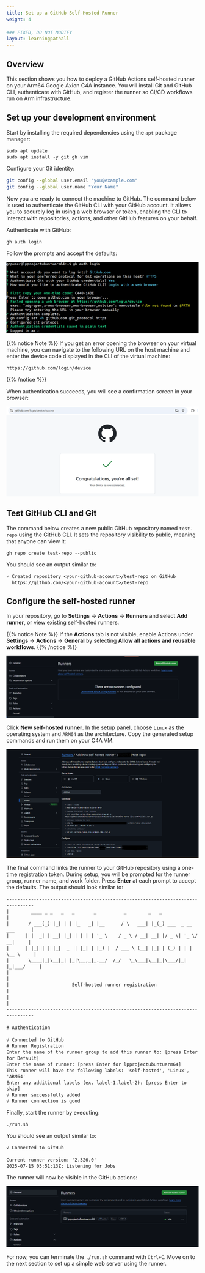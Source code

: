 ```yaml
---
title: Set up a GitHub Self-Hosted Runner
weight: 4

### FIXED, DO NOT MODIFY
layout: learningpathall
---
```


## Overview

This section shows you how to deploy a GitHub Actions self-hosted runner on your Arm64 Google Axion C4A instance. You will install Git and GitHub CLI, authenticate with GitHub, and register the runner so CI/CD workflows run on Arm infrastructure.

## Set up your development environment

Start by installing the required dependencies using the `apt` package manager:

```console
sudo apt update
sudo apt install -y git gh vim
```

Configure your Git identity:

```bash
git config --global user.email "you@example.com"
git config --global user.name "Your Name"
```

Now you are ready to connect the machine to GitHub. The command below is used to authenticate the GitHub CLI with your GitHub account. It allows you to securely log in using a web browser or token, enabling the CLI to interact with repositories, actions, and other GitHub features on your behalf.

Authenticate with GitHub:

```console
gh auth login
```

Follow the prompts and accept the defaults:

![Login to GitHub alt-text#center](./images/gh-auth.png "Screenshot of GitHub authentication prompt")

{{% notice Note %}}
If you get an error opening the browser on your virtual machine, you can navigate to the following URL on the host machine and enter the device code displayed in the CLI of the virtual machine: 
```
https://github.com/login/device
```
{{% /notice %}}

When authentication succeeds, you will see a confirmation screen in your browser:

![GitHub UIalt-text#center](./images/login-page.png "Screenshot of successful GitHub login confirmation")

## Test GitHub CLI and Git

The command below creates a new public GitHub repository named `test-repo` using the GitHub CLI. It sets the repository visibility to public, meaning that anyone can view it:

```console
gh repo create test-repo --public
```
You should see an output similar to:
```output
✓ Created repository <your-github-account>/test-repo on GitHub
  https://github.com/<your-github-account>/test-repo
  ```


  ## Configure the self-hosted runner

  In your repository, go to **Settings** → **Actions** → **Runners** and select **Add runner**, or view existing self-hosted runners.

  {{% notice Note %}}
  If the **Actions** tab is not visible, enable Actions under **Settings** → **Actions** → **General** by selecting **Allow all actions and reusable workflows**.
  {{% /notice %}}

  ![runner alt-text#center](./images/newsh-runner.png "Screenshot of repository Runners settings page")

  Click **New self-hosted runner**. In the setup panel, choose `Linux` as the operating system and `ARM64` as the architecture. Copy the generated setup commands and run them on your C4A VM.
  
  ![new-runner alt-text#center](./images/new-runner.png "Screenshot of the Add new self-hosted runner panel")

  The final command links the runner to your GitHub repository using a one-time registration token.
  During setup, you will be prompted for the runner group, runner name, and work folder. Press **Enter** at each prompt to accept the defaults. The output should look similar to:

  ```output
  --------------------------------------------------------------------------------
  |        ____ _ _   _   _       _          _        _   _                      |
  |       / ___(_) |_| | | |_   _| |__      / \   ___| |_(_) ___  _ __  ___      |
  |      | |  _| | __| |_| | | | | '_ \    / _ \ / __| __| |/ _ \| '_ \/ __|     |
  |      | |_| | | |_|  _  | |_| | |_) |  / ___ \ (__| |_| | (_) | | | \__ \     |
  |       \____|_|\__|_| |_|\__,_|_.__/  /_/   \_\___|\__|_|\___/|_| |_|___/     |
  |                                                                              |
  |                       Self-hosted runner registration                        |
  |                                                                              |
  --------------------------------------------------------------------------------

  # Authentication

  √ Connected to GitHub
  # Runner Registration
  Enter the name of the runner group to add this runner to: [press Enter for Default]
  Enter the name of runner: [press Enter for lpprojectubuntuarm64]
  This runner will have the following labels: 'self-hosted', 'Linux', 'ARM64'
  Enter any additional labels (ex. label-1,label-2): [press Enter to skip]
  √ Runner successfully added
  √ Runner connection is good
  ```

  Finally, start the runner by executing:
  ```console
  ./run.sh
  ```
  You should see an output similar to:

  ```output
  √ Connected to GitHub

  Current runner version: '2.326.0'
  2025-07-15 05:51:13Z: Listening for Jobs
  ```
  The runner will now be visible in the GitHub actions:

  ![final-runner alt-text#center](./images/final-runner.png "Screenshot of runner visible in GitHub")

  For now, you can terminate the `./run.sh` command with `Ctrl+C`. Move on to the next section to set up a simple web server using the runner.

